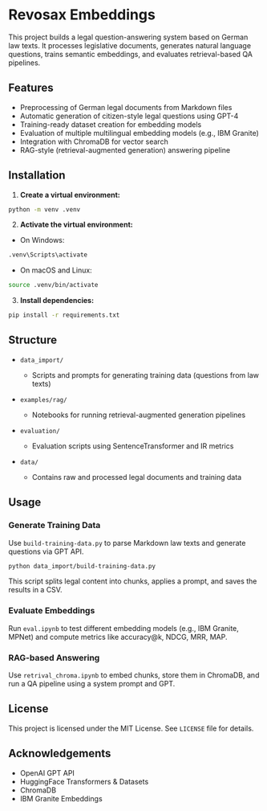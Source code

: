 # Revosax Embeddings

This project builds a legal question-answering system based on German law texts. It processes legislative documents, generates natural language questions, trains semantic embeddings, and evaluates retrieval-based QA pipelines.

## Features

* Preprocessing of German legal documents from Markdown files
* Automatic generation of citizen-style legal questions using GPT-4
* Training-ready dataset creation for embedding models
* Evaluation of multiple multilingual embedding models (e.g., IBM Granite)
* Integration with ChromaDB for vector search
* RAG-style (retrieval-augmented generation) answering pipeline

## Installation

1. **Create a virtual environment:**

```bash
python -m venv .venv
```

2. **Activate the virtual environment:**

* On Windows:

```bash
.venv\Scripts\activate
```

* On macOS and Linux:

```bash
source .venv/bin/activate
```

3. **Install dependencies:**

```bash
pip install -r requirements.txt
```

## Structure

* `data_import/`

  * Scripts and prompts for generating training data (questions from law texts)
* `examples/rag/`

  * Notebooks for running retrieval-augmented generation pipelines
* `evaluation/`

  * Evaluation scripts using SentenceTransformer and IR metrics
* `data/`

  * Contains raw and processed legal documents and training data

## Usage

### Generate Training Data

Use `build-training-data.py` to parse Markdown law texts and generate questions via GPT API.

```bash
python data_import/build-training-data.py
```

This script splits legal content into chunks, applies a prompt, and saves the results in a CSV.

### Evaluate Embeddings

Run `eval.ipynb` to test different embedding models (e.g., IBM Granite, MPNet) and compute metrics like accuracy\@k, NDCG, MRR, MAP.

### RAG-based Answering

Use `retrival_chroma.ipynb` to embed chunks, store them in ChromaDB, and run a QA pipeline using a system prompt and GPT.

## License

This project is licensed under the MIT License. See `LICENSE` file for details.


## Acknowledgements

* OpenAI GPT API
* HuggingFace Transformers & Datasets
* ChromaDB
* IBM Granite Embeddings
